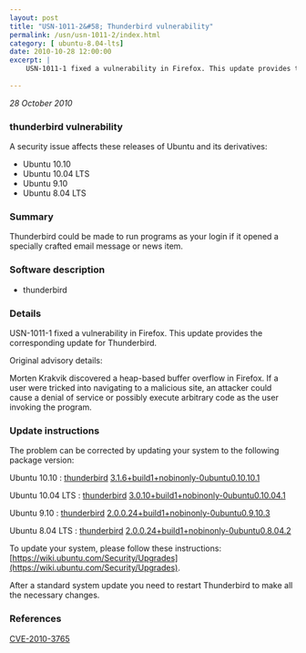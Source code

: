 ```yaml
---
layout: post
title: "USN-1011-2&#58; Thunderbird vulnerability"
permalink: /usn/usn-1011-2/index.html
category: [ ubuntu-8.04-lts]
date: 2010-10-28 12:00:00
excerpt: |
    USN-1011-1 fixed a vulnerability in Firefox. This update provides the corresponding update for Thunderbird.
    
--- 
```

 
 

*28 October 2010*

### thunderbird vulnerability

A security issue affects these releases of Ubuntu and its derivatives:

* Ubuntu 10.10
* Ubuntu 10.04 LTS
* Ubuntu 9.10
* Ubuntu 8.04 LTS

### Summary

Thunderbird could be made to run programs as your login if it opened a specially crafted email message or news item.

### Software description

* thunderbird 

### Details

USN-1011-1 fixed a vulnerability in Firefox. This update provides the corresponding update for Thunderbird.

Original advisory details:

 Morten Krakvik discovered a heap-based buffer overflow in Firefox. If a user were tricked into navigating to a malicious site, an attacker could cause a denial of service or possibly execute arbitrary code as the user invoking the program. 

### Update instructions

The problem can be corrected by updating your system to the following package version:

Ubuntu 10.10
 : [thunderbird](https://launchpad.net/ubuntu/+source/thunderbird) <span> [3.1.6+build1+nobinonly-0ubuntu0.10.10.1](https://launchpad.net/ubuntu/+source/thunderbird/3.1.6+build1+nobinonly-0ubuntu0.10.10.1) </span> 

Ubuntu 10.04 LTS
 : [thunderbird](https://launchpad.net/ubuntu/+source/thunderbird) <span> [3.0.10+build1+nobinonly-0ubuntu0.10.04.1](https://launchpad.net/ubuntu/+source/thunderbird/3.0.10+build1+nobinonly-0ubuntu0.10.04.1) </span> 

Ubuntu 9.10
 : [thunderbird](https://launchpad.net/ubuntu/+source/thunderbird) <span> [2.0.0.24+build1+nobinonly-0ubuntu0.9.10.3](https://launchpad.net/ubuntu/+source/thunderbird/2.0.0.24+build1+nobinonly-0ubuntu0.9.10.3) </span> 

Ubuntu 8.04 LTS
 : [thunderbird](https://launchpad.net/ubuntu/+source/thunderbird) <span> [2.0.0.24+build1+nobinonly-0ubuntu0.8.04.2](https://launchpad.net/ubuntu/+source/thunderbird/2.0.0.24+build1+nobinonly-0ubuntu0.8.04.2) </span> 

To update your system, please follow these instructions: [https://wiki.ubuntu.com/Security/Upgrades](https://wiki.ubuntu.com/Security/Upgrades).

After a standard system update you need to restart Thunderbird to make all the necessary changes. 

### References

 
 [CVE-2010-3765](http://people.ubuntu.com/~ubuntu-security/cve/CVE-2010-3765)
 

